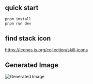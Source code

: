 ## quick start

```bash
pnpm install
pnpm run dev
```

## find stack icon

https://icones.js.org/collection/skill-icons

## Generated Image

![Generated Image](https://pbs.twimg.com/media/GYiB6zFagAAv_Hu?format=jpg&name=small)
